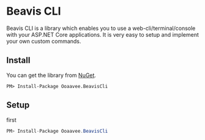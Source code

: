 # Beavis CLI

Beavis CLI is a library which enables you to use a web-cli/terminal/console with your ASP.NET Core applications. It is very easy to setup and implement your own custom commands.

## Install

You can get the library from <a href="https://www.nuget.org/packages/Ooaavee.Xxxx">NuGet</a>.

```
PM> Install-Package Ooaavee.BeavisCli
```

## Setup

first

```cs
PM> Install-Package Ooaavee.BeavisCli
```

